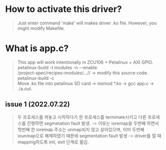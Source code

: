 # How to activate this driver?
> Just enter command 'make' will makes driver .ko file. However, you might modify Makefile.
# What is app.c?
> This app will work intentionally in ZCU106 + Petalinux + AXI GPIO. <br>
> petalinux-build -t modules -n <module name> --enable <br>
> <petalinux-project directory>/project-spec/recipes-modules/.../<module name>/<module name.c> -> modify this source code. <br>
> petalinux-build -c <module name> <br>
> Move .ko file into petalinux SD card -> insmod *.ko -> gcc app.c -> ./a.out. 

  
## issue 1 (2022.07.22)
> 두 프로세스를 켜놓고 시작하다가 한 프로세스를 terminate시키고 다른 프로세스를 진행하면 segmetation fault 발생. -> 이유는 ioremap을 두번째 하면서 첫번째 한 ioremap 주소는 unmap되지 않고 살아있으며, 이미 두번째 iounmap으로 해제하였기 때문에 segmentation fault 발생 -> driver를 열 때 mapping하도록 init, exit 단계로 옮김.
